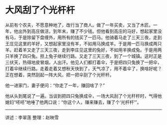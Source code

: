 # 大风刮了个光杆杆

从前有个农夫，不愿意种地了，改行当了商人。做了一年买卖，又当了木匠。一年，他出外到高庄做活，到年末，赚了不少钱。但他看到高庄的马好，想起家里没有马，于是除留下盘缠外，用所有的钱买了一匹马。他骑着马走了三天三夜，走到王庄见这里的羊好，又想起家里没有羊，不如用马换成羊。于是用一匹马换成两只羊。赶着羊又走了三天三夜，走到李庄见这里的兔好，不如用羊换成兔。于是用两只羊换了四只兔。担上兔子继续行路。又走了三天三夜，到了一个城镇。这时正是三伏天，热得地皮冒烟，人出汗。他见人们都打着伞，于是把四只兔换了一把伞，打着伞继续行路。走着走着又想秋天快到了，天气凉了，用不着伞了，换啥好呢？正在想着，突然刮起一阵大风，把一把伞刮了个光杆杆。

他一进家门，妻子便问：“你走了一年，赚回啥了？”

他从头到尾说了一遍。当谈到把四只兔换成伞，一场大风刮了个光杆杆时，气得他媳妇“呸呸”地唾了他两口说：“你这个人，赚来赚去，赚了个‘光杆杆’”。

---

讲述：李翠莲
整理：赵映雪
